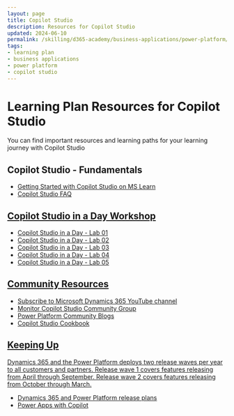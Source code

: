 ```yaml
---
layout: page
title: Copilot Studio
description: Resources for Copilot Studio
updated: 2024-06-10
permalink: /skilling/d365-academy/business-applications/power-platform/copilot-studio
tags:
- learning plan
- business applications
- power platform
- copilot studio
---
```


# Learning Plan Resources for Copilot Studio

You can find important resources and learning paths for your learning journey with Copilot Studio

## Copilot Studio - Fundamentals

* <a href="https://learn.microsoft.com/en-us/microsoft-copilot-studio/fundamentals-what-is-copilot-studio" target="_blank">Getting Started with Copilot Studio on MS Learn
* <a href="https://www.microsoft.com/en-us/microsoft-copilot/microsoft-copilot-studio#FAQ" target="_blank">Copilot Studio FAQ

## Copilot Studio in a Day Workshop
* <a href="https://www.microsoft.com/en-us/microsoft-copilot/microsoft-copilot-studio#FAQ" target="_blank">Copilot Studio in a Day - Lab 01
* <a href="https://www.microsoft.com/en-us/microsoft-copilot/microsoft-copilot-studio#FAQ" target="_blank">Copilot Studio in a Day - Lab 02
* <a href="https://www.microsoft.com/en-us/microsoft-copilot/microsoft-copilot-studio#FAQ" target="_blank">Copilot Studio in a Day - Lab 03
* <a href="https://www.microsoft.com/en-us/microsoft-copilot/microsoft-copilot-studio#FAQ" target="_blank">Copilot Studio in a Day - Lab 04
* <a href="https://www.microsoft.com/en-us/microsoft-copilot/microsoft-copilot-studio#FAQ" target="_blank">Copilot Studio in a Day - Lab 05

## Community Resources
* <a href="https://www.youtube.com/@MicrosoftDynamics365/playlists" target="_blank">Subscribe to Microsoft Dynamics 365 YouTube channel
* <a href="https://powerusers.microsoft.com/t5/Copilot-Studio-Community/ct-p/PVACommunity" target="_blank">Monitor Copilot Studio Community Group
* <a href="https://communitypowerplatformprod.powerappsportals.com/blogs/" target="_blank">Power Platform Community Blogs
* <a href="https://powerusers.microsoft.com/t5/Copilot-Studio-Cookbook/bd-p/cs_cookbooks" target="_blank">Copilot Studio Cookbook
  
## Keeping Up 
Dynamics 365 and the Power Platform deploys two release waves per year to all customers and partners. Release wave 1 covers features releasing from April through September.  Release wave 2 covers features releasing from October through March.

* <a href="https://docs.microsoft.com/en-us/dynamics365/release-plans/" target="_blank">Dynamics 365 and Power Platform release plans </a>
* <a href="https://cloudblogs.microsoft.com/powerplatform/2023/03/16/power-platform-is-leading-a-new-era-of-ai-generated-low-code-app-development/" target="_blank">Power Apps with Copilot </a>
